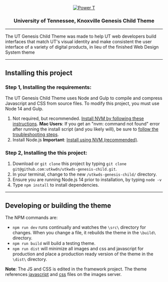 <p align="center">
  <a href="https://www.utk.edu/">
    <img src="https://images.utk.edu/designsystem/2020/assets/i/icon-114x114.png" alt="Power T">
  </a>
</p>

<h3 align="center">University of Tennessee, Knoxville Genesis Child Theme</h3>

---

The UT Genesis Child Theme was made to help UT web developers build interfaces that match UT's visual identity and make consistent the user interface of a variety of digital products, in lieu of the finished Web Design System theme

---

## Installing this project

### Step 1, Installing the requirements:

The UT Genesis Child Theme uses Node and Gulp to compile and compress Javascript and CSS from source files. To modify this project, you must use Node 14 and Gulp.

1. Not required, but recommended. [Install NVM by following these instructions](https://github.com/nvm-sh/nvm#installing-and-updating). **Mac Users**: If you get an "nvm: command not found" error after running the install script (and you likely will), be sure to [follow the troubleshooting steps](https://github.com/nvm-sh/nvm#troubleshooting-on-macos).
2. Install Node.js **Important**: [Install using NVM (recommended)](https://www.linode.com/docs/guides/how-to-install-use-node-version-manager-nvm/#using-nvm-to-install-node).

### Step 2, Installing the this project:

1. Download or `git clone` this project by typing `git clone git@github.com:utkwdn/utkwds-genesis-child.git`.
2. In your terminal, change to the new `/utkwds-genesis-child/` directory.
3. Ensure you are running Node.js 14 prior to installation, by typing `node -v`
4. Type `npm install` to install dependencies.

---

## Developing or building the theme

The NPM commands are:

- `npm run dev` runs continually and watches the `\src\` directory for changes. When you change a file, it rebuilds the theme in the `\build\` directory.
- `npm run build` will build a testing theme.
- `npm run dist` will minimize all images and css and javascript for production and place a production ready version of the theme in the `\dist\` directory.

**Note**: The JS and CSS is edited in the framework project. The theme references [javascript](https://images.utk.edu/designsystem/v1/latest/assets/js/utk.js) and [css](https://images.utk.edu/designsystem/v1/latest/assets/css/style.css) files on the images server.
